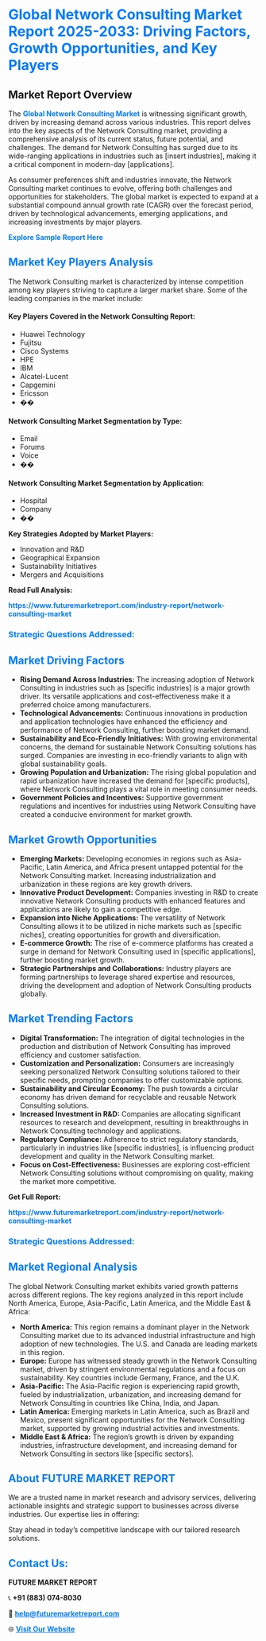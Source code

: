 <h1 style="color: #007BFF;">Global Network Consulting Market Report 2025-2033: Driving Factors, Growth Opportunities, and Key Players</h1>

<section id="overview">
<h2>Market Report Overview</h2>
<p>The <a href="https://www.futuremarketreport.com/industry-report/network-consulting-market" style="color: #007BFF; text-decoration: none;"><strong>Global Network Consulting Market</strong></a> is witnessing significant growth, driven by increasing demand across various industries. This report delves into the key aspects of the Network Consulting market, providing a comprehensive analysis of its current status, future potential, and challenges. The demand for Network Consulting has surged due to its wide-ranging applications in industries such as [insert industries], making it a critical component in modern-day [applications].</p>
<p>As consumer preferences shift and industries innovate, the Network Consulting market continues to evolve, offering both challenges and opportunities for stakeholders. The global market is expected to expand at a substantial compound annual growth rate (CAGR) over the forecast period, driven by technological advancements, emerging applications, and increasing investments by major players.</p>
</section>

<section id="overview">
<p><a href="https://www.futuremarketreport.com/request-sample/reportId=118458" style="color: #007BFF; text-decoration: none;"><strong>Explore Sample Report Here</strong></a></p>
</section>

<section id="key-players">
<h2 style="color: #007BFF;">Market Key Players Analysis</h2>
<p>The Network Consulting market is characterized by intense competition among key players striving to capture a larger market share. Some of the leading companies in the market include:</p>
<h4>Key Players Covered in the Network Consulting Report:</h4>
<ul><li>Huawei Technology</li><li>Fujitsu</li><li>Cisco Systems</li><li>HPE</li><li>IBM</li><li>Alcatel-Lucent</li><li>Capgemini</li><li>Ericsson</li><li>��</li></ul>
<h4>Network Consulting Market Segmentation by Type:</h4>
<ul><li>Email</li><li>Forums</li><li>Voice</li><li>��</li></ul>

<h4>Network Consulting Market Segmentation by Application:</h4>
<ul><li>Hospital</li><li>Company</li><li>��</li></ul>
<p><strong>Key Strategies Adopted by Market Players:</strong></p>
<ul>
<li>Innovation and R&D</li>
<li>Geographical Expansion</li>
<li>Sustainability Initiatives</li>
<li>Mergers and Acquisitions</li>
</ul>
</section>

<section>
<p><strong>Read Full Analysis: </strong></p><a href="https://www.futuremarketreport.com/industry-report/network-consulting-market" style="color: #007BFF; text-decoration: none;"><strong>https://www.futuremarketreport.com/industry-report/network-consulting-market</strong></a>
<h3 style="color: #007BFF;">Strategic Questions Addressed:</h3>
</section>

<section id="driving-factors">
<h2 style="color: #007BFF;">Market Driving Factors</h2>
<ul>
<li><strong>Rising Demand Across Industries:</strong> The increasing adoption of Network Consulting in industries such as [specific industries] is a major growth driver. Its versatile applications and cost-effectiveness make it a preferred choice among manufacturers.</li>
<li><strong>Technological Advancements:</strong> Continuous innovations in production and application technologies have enhanced the efficiency and performance of Network Consulting, further boosting market demand.</li>
<li><strong>Sustainability and Eco-Friendly Initiatives:</strong> With growing environmental concerns, the demand for sustainable Network Consulting solutions has surged. Companies are investing in eco-friendly variants to align with global sustainability goals.</li>
<li><strong>Growing Population and Urbanization:</strong> The rising global population and rapid urbanization have increased the demand for [specific products], where Network Consulting plays a vital role in meeting consumer needs.</li>
<li><strong>Government Policies and Incentives:</strong> Supportive government regulations and incentives for industries using Network Consulting have created a conducive environment for market growth.</li>
</ul>
</section>

<section id="growth-opportunities">
<h2 style="color: #007BFF;">Market Growth Opportunities</h2>
<ul>
<li><strong>Emerging Markets:</strong> Developing economies in regions such as Asia-Pacific, Latin America, and Africa present untapped potential for the Network Consulting market. Increasing industrialization and urbanization in these regions are key growth drivers.</li>
<li><strong>Innovative Product Development:</strong> Companies investing in R&D to create innovative Network Consulting products with enhanced features and applications are likely to gain a competitive edge.</li>
<li><strong>Expansion into Niche Applications:</strong> The versatility of Network Consulting allows it to be utilized in niche markets such as [specific niches], creating opportunities for growth and diversification.</li>
<li><strong>E-commerce Growth:</strong> The rise of e-commerce platforms has created a surge in demand for Network Consulting used in [specific applications], further boosting market growth.</li>
<li><strong>Strategic Partnerships and Collaborations:</strong> Industry players are forming partnerships to leverage shared expertise and resources, driving the development and adoption of Network Consulting products globally.</li>
</ul>
</section>

<section id="trending-factors">
<h2 style="color: #007BFF;">Market Trending Factors</h2>
<ul>
<li><strong>Digital Transformation:</strong> The integration of digital technologies in the production and distribution of Network Consulting has improved efficiency and customer satisfaction.</li>
<li><strong>Customization and Personalization:</strong> Consumers are increasingly seeking personalized Network Consulting solutions tailored to their specific needs, prompting companies to offer customizable options.</li>
<li><strong>Sustainability and Circular Economy:</strong> The push towards a circular economy has driven demand for recyclable and reusable Network Consulting solutions.</li>
<li><strong>Increased Investment in R&D:</strong> Companies are allocating significant resources to research and development, resulting in breakthroughs in Network Consulting technology and applications.</li>
<li><strong>Regulatory Compliance:</strong> Adherence to strict regulatory standards, particularly in industries like [specific industries], is influencing product development and quality in the Network Consulting market.</li>
<li><strong>Focus on Cost-Effectiveness:</strong> Businesses are exploring cost-efficient Network Consulting solutions without compromising on quality, making the market more competitive.</li>
</ul>
</section>

<section>
<p><strong>Get Full Report: </strong></p><a href="https://www.futuremarketreport.com/industry-report/network-consulting-market" style="color: #007BFF; text-decoration: none;"><strong>https://www.futuremarketreport.com/industry-report/network-consulting-market</strong></a>
<h3 style="color: #007BFF;">Strategic Questions Addressed:</h3>
</section>


<section id="regional-analysis">
<h2 style="color: #007BFF;">Market Regional Analysis</h2>
<p>The global Network Consulting market exhibits varied growth patterns across different regions. The key regions analyzed in this report include North America, Europe, Asia-Pacific, Latin America, and the Middle East & Africa:</p>
<ul>
<li><strong>North America:</strong> This region remains a dominant player in the Network Consulting market due to its advanced industrial infrastructure and high adoption of new technologies. The U.S. and Canada are leading markets in this region.</li>
<li><strong>Europe:</strong> Europe has witnessed steady growth in the Network Consulting market, driven by stringent environmental regulations and a focus on sustainability. Key countries include Germany, France, and the U.K.</li>
<li><strong>Asia-Pacific:</strong> The Asia-Pacific region is experiencing rapid growth, fueled by industrialization, urbanization, and increasing demand for Network Consulting in countries like China, India, and Japan.</li>
<li><strong>Latin America:</strong> Emerging markets in Latin America, such as Brazil and Mexico, present significant opportunities for the Network Consulting market, supported by growing industrial activities and investments.</li>
<li><strong>Middle East & Africa:</strong> The region’s growth is driven by expanding industries, infrastructure development, and increasing demand for Network Consulting in sectors like [specific sectors].</li>
</ul>
</section>

<footer>
<h2 style="color: #007BFF;">About FUTURE MARKET REPORT</h2>
<p>We are a trusted name in market research and advisory services, delivering actionable insights and strategic support to businesses across diverse industries. Our expertise lies in offering:</p>

<p>Stay ahead in today’s competitive landscape with our tailored research solutions.</p>

<h2 style="color: #007BFF;">Contact Us:</h2>
<p><strong>FUTURE MARKET REPORT</strong></p>
<p>📞 <strong>+91 (883) 074-8030</strong></p>
<p>📧 <strong><a href="mailto:help@futuremarketreport.com" style="color: #007BFF;">help@futuremarketreport.com</a></strong></p>
<p>🌐 <strong><a href="https://www.futuremarketreport.com/" style="color: #007BFF;">Visit Our Website</a></strong></p>
</footer>
